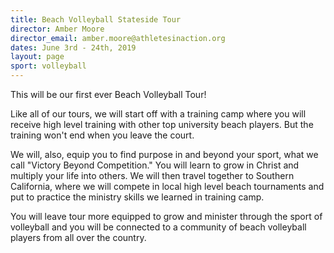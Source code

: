 ```yaml
---
title: Beach Volleyball Stateside Tour
director: Amber Moore
director_email: amber.moore@athletesinaction.org
dates: June 3rd - 24th, 2019
layout: page
sport: volleyball
---
```

This will be our first ever Beach Volleyball Tour! 

Like all of our tours, we will start off with a training camp where you will receive high level training with other top university beach players. But the training won't end when you leave the court. 

We will, also, equip you to find purpose in and beyond your sport, what we call "Victory Beyond Competition." You will learn to grow in Christ and multiply your life into others. We will then travel together to Southern California, where we will compete in local high level beach tournaments and put to practice the ministry skills we learned in training camp. 

You will leave tour more equipped to grow and minister through the sport of volleyball and you will be connected to a community of beach volleyball players from all over the country.